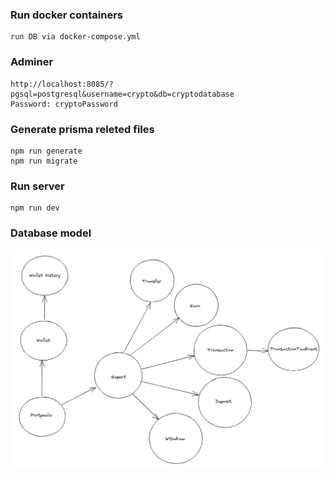 ### Run docker containers

```
run DB via docker-compose.yml
```

### Adminer

```
http://localhost:8085/?pgsql=postgresql&username=crypto&db=cryptodatabase
Password: cryptoPassword
```

### Generate prisma releted files

```
npm run generate
npm run migrate
```

### Run server

```
npm run dev
```

### Database model

![DB model](./docs/database.PNG)

